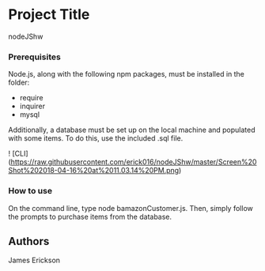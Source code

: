 # Project Title

nodeJShw

### Prerequisites

Node.js, along with the following npm packages, must be installed in the folder:

  - require
  - inquirer
  - mysql

Additionally, a database must be set up on the local machine and populated with some items. To do this, use the included .sql file.

! [CLI]
(https://raw.githubusercontent.com/erick016/nodeJShw/master/Screen%20Shot%202018-04-16%20at%2011.03.14%20PM.png)

### How to use

On the command line, type node bamazonCustomer.js. Then, simply follow the prompts to purchase items from the database.

## Authors

James Erickson
